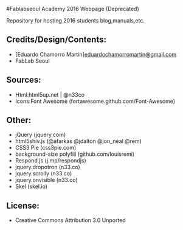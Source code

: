 #Fablabseoul Academy 2016 Webpage (Deprecated)

Repository for hosting 2016 students blog,manuals,etc.

## Credits/Design/Contents:

- [Eduardo Chamorro Martin]eduardochamorromartin@gmail.com
- FabLab Seoul
	
## Sources:
	
- Html:html5up.net | @n33co
- Icons:Font Awesome (fortawesome.github.com/Font-Awesome)

## Other:

- jQuery (jquery.com)
- html5shiv.js (@afarkas @jdalton @jon_neal @rem)
- CSS3 Pie (css3pie.com)
- background-size polyfill (github.com/louisremi)
- Respond.js (j.mp/respondjs)
- jquery.dropotron (n33.co)
- jquery.scrolly (n33.co)
- jquery.onvisible (n33.co)
- Skel (skel.io)

## License:
- Creative Commons Attribution 3.0 Unported
